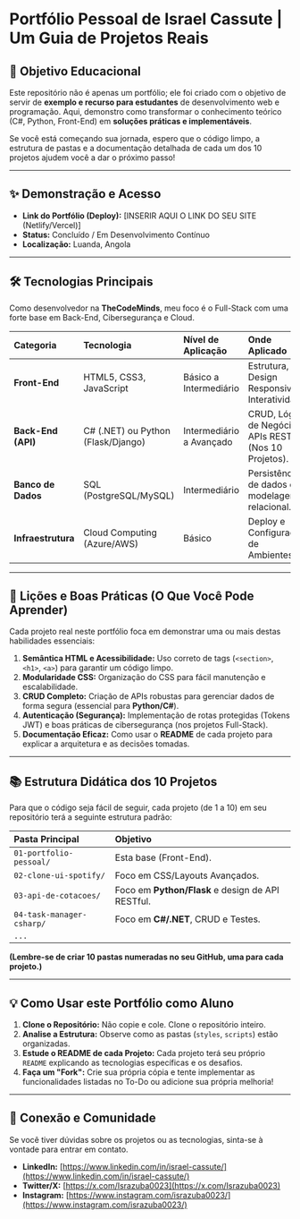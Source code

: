 # Portfólio Pessoal de Israel Cassute | Um Guia de Projetos Reais

## 🚀 Objetivo Educacional

Este repositório não é apenas um portfólio; ele foi criado com o objetivo de servir de **exemplo e recurso para estudantes** de desenvolvimento web e programação. Aqui, demonstro como transformar o conhecimento teórico (C#, Python, Front-End) em **soluções práticas e implementáveis**.

Se você está começando sua jornada, espero que o código limpo, a estrutura de pastas e a documentação detalhada de cada um dos 10 projetos ajudem você a dar o próximo passo!

---

## ✨ Demonstração e Acesso

* **Link do Portfólio (Deploy):** [INSERIR AQUI O LINK DO SEU SITE (Netlify/Vercel)]
* **Status:** Concluído / Em Desenvolvimento Contínuo
* **Localização:** Luanda, Angola

---

## 🛠️ Tecnologias Principais

Como desenvolvedor na **TheCodeMinds**, meu foco é o Full-Stack com uma forte base em Back-End, Cibersegurança e Cloud.

| Categoria | Tecnologia | Nível de Aplicação | Onde Aplicado |
| :--- | :--- | :--- | :--- |
| **Front-End** | HTML5, CSS3, JavaScript | Básico a Intermediário | Estrutura, Design Responsivo e Interatividade. |
| **Back-End (API)** | C# (.NET) ou Python (Flask/Django) | Intermediário a Avançado | CRUD, Lógica de Negócio e APIs RESTful (Nos 10 Projetos). |
| **Banco de Dados** | SQL (PostgreSQL/MySQL) | Intermediário | Persistência de dados e modelagem relacional. |
| **Infraestrutura** | Cloud Computing (Azure/AWS) | Básico | Deploy e Configuração de Ambientes. |

---

## 🎯 Lições e Boas Práticas (O Que Você Pode Aprender)

Cada projeto real neste portfólio foca em demonstrar uma ou mais destas habilidades essenciais:

1.  **Semântica HTML e Acessibilidade:** Uso correto de tags (`<section>`, `<h1>`, `<a>`) para garantir um código limpo.
2.  **Modularidade CSS:** Organização do CSS para fácil manutenção e escalabilidade.
3.  **CRUD Completo:** Criação de APIs robustas para gerenciar dados de forma segura (essencial para **Python/C#**).
4.  **Autenticação (Segurança):** Implementação de rotas protegidas (Tokens JWT) e boas práticas de cibersegurança (nos projetos Full-Stack).
5.  **Documentação Eficaz:** Como usar o **README** de cada projeto para explicar a arquitetura e as decisões tomadas.

---

## 📚 Estrutura Didática dos 10 Projetos

Para que o código seja fácil de seguir, cada projeto (de 1 a 10) em seu repositório terá a seguinte estrutura padrão:

| Pasta Principal | Objetivo |
| :--- | :--- |
| `01-portfolio-pessoal/` | Esta base (Front-End). |
| `02-clone-ui-spotify/` | Foco em CSS/Layouts Avançados. |
| `03-api-de-cotacoes/` | Foco em **Python/Flask** e design de API RESTful. |
| `04-task-manager-csharp/` | Foco em **C#/.NET**, CRUD e Testes. |
| `...` | |

**(Lembre-se de criar 10 pastas numeradas no seu GitHub, uma para cada projeto.)**

---

## 💡 Como Usar este Portfólio como Aluno

1.  **Clone o Repositório:** Não copie e cole. Clone o repositório inteiro.
2.  **Analise a Estrutura:** Observe como as pastas (`styles`, `scripts`) estão organizadas.
3.  **Estude o README de cada Projeto:** Cada projeto terá seu próprio `README` explicando as tecnologias específicas e os desafios.
4.  **Faça um "Fork":** Crie sua própria cópia e tente implementar as funcionalidades listadas no To-Do ou adicione sua própria melhoria!

---

## 🤝 Conexão e Comunidade

Se você tiver dúvidas sobre os projetos ou as tecnologias, sinta-se à vontade para entrar em contato.

* **LinkedIn:** [https://www.linkedin.com/in/israel-cassute/](https://www.linkedin.com/in/israel-cassute/)
* **Twitter/X:** [https://x.com/Israzuba0023](https://x.com/Israzuba0023)
* **Instagram:** [https://www.instagram.com/israzuba0023/](https://www.instagram.com/israzuba0023/)

